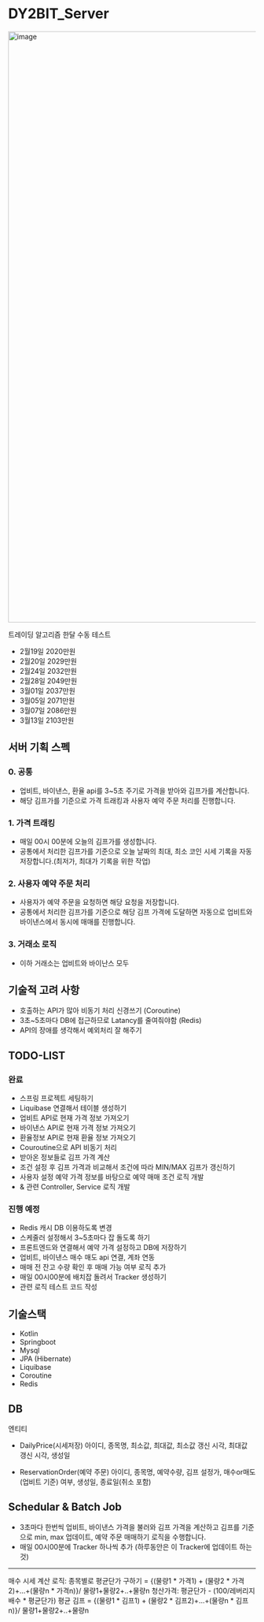 # DY2BIT_Server
<img width="1200" alt="image" src="https://user-images.githubusercontent.com/39155520/161865502-135df50a-6918-4fe2-aefd-0244a5e7211a.png">

트레이딩 알고리즘 한달 수동 테스트
- 2월19일 2020만원
- 2월20일 2029만원
- 2월24일 2032만원
- 2월28일 2049만원
- 3월01일 2037만원
- 3월05일 2071만원
- 3월07일 2086만원
- 3월13일 2103만원

## 서버 기획 스펙
### 0. 공통 
- 업비트, 바이낸스, 환율 api를 3~5초 주기로 가격을 받아와 김프가를 계산합니다.
- 해당 김프가를 기준으로 가격 트래킹과 사용자 예약 주문 처리를 진행합니다.
### 1. 가격 트래킹
- 매일 00시 00분에 오늘의 김프가를 생성합니다.
- 공통에서 처리한 김프가를 기준으로 오늘 날짜의 최대, 최소 코인 시세 기록을 자동 저장합니다.(최저가, 최대가 기록을 위한 작업)
### 2. 사용자 예약 주문 처리
- 사용자가 예약 주문을 요청하면 해당 요청을 저장합니다.
- 공통에서 처리한 김프가를 기준으로 해당 김프 가격에 도달하면 자동으로 업비트와 바이낸스에서 동시에 매매를 진행합니다.
### 3. 거래소 로직
- 이하 거래소는 업비트와 바이난스 모두 


## 기술적 고려 사항
- 호출하는 API가 많아 비동기 처리 신경쓰기 (Coroutine)
- 3초~5초마다 DB에 접근하므로 Latancy를 줄여줘야함 (Redis)
- API의 장애를 생각해서 예외처리 잘 해주기

## TODO-LIST
### 완료
- 스프링 프로젝트 세팅하기
- Liquibase 연결해서 테이블 생성하기
- 업비트 API로 현재 가격 정보 가져오기
- 바이낸스 API로 현재 가격 정보 가져오기
- 환율정보 API로 현재 환율 정보 가져오기
- Couroutine으로 API 비동기 처리
- 받아온 정보들로 김프 가격 계산
- 조건 설정 후 김프 가격과 비교해서 조건에 따라 MIN/MAX 김프가 갱신하기
- 사용자 설정 예약 가격 정보를 바탕으로 예약 매매 조건 로직 개발
- & 관련 Controller, Service 로직 개발

### 진행 예정
- Redis 캐시 DB 이용하도록 변경
- 스케줄러 설정해서 3~5초마다 잡 돌도록 하기
- 프론트엔드와 연결해서 예약 가격 설정하고 DB에 저장하기
- 업비트, 바이낸스 매수 매도 api 연결, 계좌 연동
- 매매 전 잔고 수량 확인 후 매매 가능 여부 로직 추가
- 매일 00시00분에 배치잡 돌려서 Tracker 생성하기
- 관련 로직 테스트 코드 작성

## 기술스택
- Kotlin
- Springboot
- Mysql
- JPA (Hibernate)
- Liquibase
- Coroutine
- Redis

## DB
엔티티
- DailyPrice(시세저장)
아이디, 종목명, 최소값, 최대값, 최소값 갱신 시각, 최대값 갱신 시각, 생성일

- ReservationOrder(예약 주문)
아이디, 종목명, 예약수량, 김프 설정가, 매수or매도(업비트 기준) 여부, 생성일, 종료일(취소 포함)

## Schedular & Batch Job
- 3초마다 한번씩 업비트, 바이낸스 가격을 불러와 김프 가격을 계산하고 김프를 기준으로 min, max 업데이트, 예약 주문 매매하기 로직을 수행합니다.
- 매일 00시00분에 Tracker 하나씩 추가 (하루동안은 이 Tracker에 업데이트 하는 것)

<hr>
매수 시세 계산 로직: 종목별로 평균단가 구하기 = {(물량1 * 가격1) + (물량2 * 가격2)+...+(물량n * 가격n)}/ 물량1+물량2+..+물량n
청산가격: 평균단가 - (100/레버리지 배수 * 평균단가)
평균 김프 = {(물량1 * 김프1) + (물량2 * 김프2)+...+(물량n * 김프n)}/ 물량1+물량2+..+물량n

